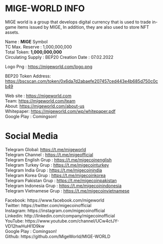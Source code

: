 # MIGE-WORLD INFO
MIGE world is a group that develops digital currency that is used to trade in-game items issued by MIGE, In addition, they are also used to store NFT assets.

Name : <b>MIGE</b> Symbol </br>
TC Max. Reserve : 1,000,000,000 </br>
Total Token: <b>1,000,000,000</b> </br>
Circulating Supply : BEP20 Creation Date : 07.02.2022 </br>

Logo Png : https://migeworld.com/logo.png </br>

BEP20 Token Address: https://bscscan.com/token/0x6da7d2abaefe207457ced443e4b685d750c0cb49 </br>

Web site : https://migeworld.com </br>
Team: https://migeworld.com/team </br>
About: https://migeworld.com/about-us </br>
Whitepaper: https://migeworld.com/wp/whitepaper.pdf</br>
Google Play : Comingson! </br>

# Social Media

Telegram Global: https://t.me/migeworld </br>
Telegram Channel : https://t.me/migeofficial </br>
Telegram English Grup : https://t.me/migecoinenglish </br>
Telegram Turkey Grup : https://t.me/migecointurkey </br>
Telegram India Grup : https://t.me/migecoinindia </br>
Telegram Korea Grup : https://t.me/migecoinkorea </br>
Telegram Pakistan Grup : https://t.me/migecoinpakistan </br>
Telegram Indonesia Grup : https://t.me/migecoinindonesia </br>
Telegram Vietnamese Grup : https://t.me/migecoinvietnamese</br>
</hr>
Facebook: https://www.facebook.com/migeworld </br>
Twitter: https://twitter.com/migecoinofficial </br>
Instagram: https://instagram.com/migecoinofficial </br>
Linkedin: http://linkedin.com/company/migecoinofficial </br>
YouTube: https://www.youtube.com/channel/UCw4ctJY-VD12hwHuHl1D9kw </br>
Google Play : Comingson! </br>
Github: https://github.com/MigeWorld/MIGE-WORLD</br>
